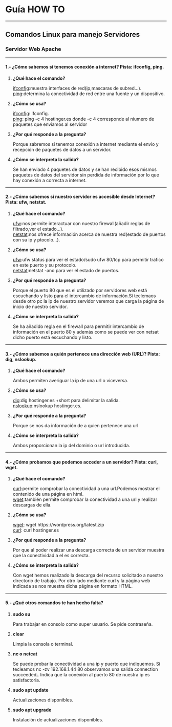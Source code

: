 # Guía HOW TO 

----------

## Comandos Linux para manejo Servidores
### Servidor Web Apache

----------



#### 1.- ¿Cómo sabemos si tenemos conexión a internet? Pista: ifconfig, ping.	
1. **¿Qué hace el comando?**
	<p><u>ifconfig</u>:muestra interfaces de red(ip,mascaras de subred...).<br>
	<u>ping</u>:determina la conectividad de red entre una fuente y un dispositivo. 
1. **¿Cómo se usa?**
	<p><u>ifconfig</u>: ifconfig.<br>
	<u>ping</u>: ping -c 4 hostinger.es donde -c 4 corresponde al níumero de paquetes que enviamos al servidor 	
1. **¿Por qué responde a la pregunta?**
	<p>Porque sabremos si tenemos conexión a internet mediante el envío y recepción de paquetes de datos a un servidor. 	
1. **¿Cómo se interpreta la salida?**
	<p>Se han enviado 4 paquetes de datos y se han recibido esos mismos paquetes de datos del servidor sin perdida de información por lo que hay conexión a correcta a internet.
	

----------

#### 2.- ¿Cómo sabemos si nuestro servidor es accesible desde Internet? Pista: ufw, netstat.

1. **¿Qué hace el comando?**
	<p><u>ufw</u>:nos permite interactuar con nuestro firewall(añadir reglas de filtrado,ver el estado...).<br>
	<u>netstat</u>:nos ofrece información acerca de nuestra red(estado de puertos con su ip y ptocolo...). 
1. **¿Cómo se usa?**
	<p><u>ufw</u>:ufw status para ver el estado/sudo ufw 80/tcp para permitir trafico en este puerto y su protocolo.<br>
	<u>netstat</u>:netstat -ano para ver el estado de puertos. 
1. **¿Por qué responde a la pregunta?**
	<p>Porque el puerto 80 que es el utilizado por servidores web está escuchando y listo para el intercambio de información.Sí teclemaos desde otro pc la ip de nuestro servidor veremos que carga la página de inicio de nuestro servidor.
1. **¿Cómo se interpreta la salida?**
	<p>Se ha añadido regla en el firewall para permitir intercambio de información en el puerto 80 y además como se puede ver con netsat dicho puerto está escuchando y listo.
	 
----------

#### 3.- ¿Cómo sabemos a quién pertenece una dirección web (URL)? Pista: dig, nslookup.	
1. **¿Qué hace el comando?**
	<p>Ambos permiten averiguar la ip de una url o viceversa. 
1. **¿Cómo se usa?**
	<p><u>dig</u>:dig hostinger.es +short para delimitar la salida.<br>
	<u>nslookup</u>:nslookup hostinger.es. 
1. **¿Por qué responde a la pregunta?**
	<p>Porque se nos da información de a quien pertenece una url 
1. **¿Cómo se interpreta la salida?**
	<p> Ambos proporcionan la ip del dominio o url introducida. 

----------
 
#### 4.- ¿Cómo probamos que podemos acceder a un servidor? Pista: curl, wget.	
1. **¿Qué hace el comando?**
	<p><u>curl</u>:permite comprobar la conectividad a una url.Podemos mostrar el contenido de una página en html.<br>
	<u>wget</u>:también permite comprobar la conectividad a una url y realizar descargas de ella.
1. **¿Cómo se usa?**
	<p><u>wget</u>: wget https://wordpress.org/latest.zip<br>
	<u>curl</u>: curl hostinger.es	
1. **¿Por qué responde a la pregunta?**
	<p>Por que al poder realizar una descarga correcta de un servidor muestra que la conectividad a el es correcta. 	
1. **¿Cómo se interpreta la salida?**
	<p>Con wget hemos realizado la descarga del recurso solicitado a nuestro directorio de trabajo. Por otro lado mediante curl y la página web indicada se nos muestra dicha página en formato HTML.

----------

#### 5.- ¿Qué otros comandos te han hecho falta?	
1. **sudo su**
	<p> Para trabajar en consolo como super usuario. Se pide contraseña.
1. **clear**
	<p> Limpia la consola o terminal.
1. **nc o netcat**
	<p> Se puede probar la conectividad a una ip y puerto que indiquemos. Si tecleamos nc -zv 192.168.1.44 80 observamos una salida connection succeeded¡. Indica que la conexión al puerto 80 de nuestra ip es satisfactoria.	
1. **sudo apt update**
	<p>Actualizaciones disponibles.
1. **sudo apt upgrade**
	<p>Instalación de actualizaciones disponibles.